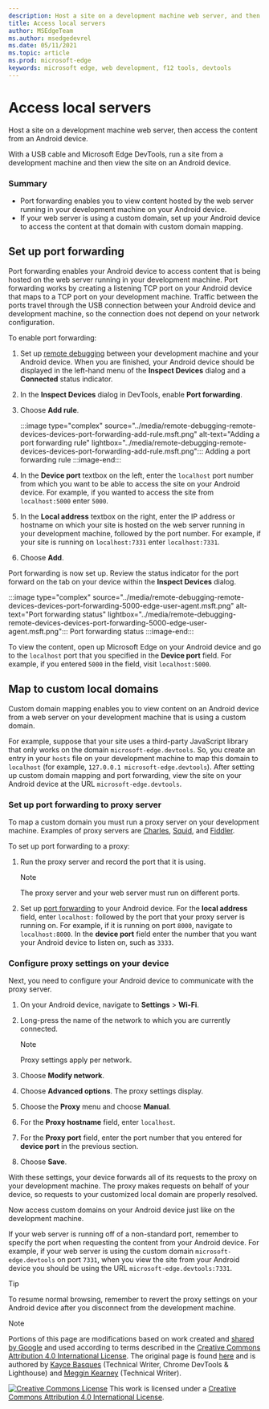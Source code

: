 ```yaml
---
description: Host a site on a development machine web server, and then access the content from an Android device.
title: Access local servers
author: MSEdgeTeam
ms.author: msedgedevrel
ms.date: 05/11/2021
ms.topic: article
ms.prod: microsoft-edge
keywords: microsoft edge, web development, f12 tools, devtools
---
```

<!-- Copyright Kayce Basques

   Licensed under the Apache License, Version 2.0 (the "License");
   you may not use this file except in compliance with the License.
   You may obtain a copy of the License at

       https://www.apache.org/licenses/LICENSE-2.0

   Unless required by applicable law or agreed to in writing, software
   distributed under the License is distributed on an "AS IS" BASIS,
   WITHOUT WARRANTIES OR CONDITIONS OF ANY KIND, either express or implied.
   See the License for the specific language governing permissions and
   limitations under the License.  -->
# Access local servers

Host a site on a development machine web server, then access the content from an Android device.

With a USB cable and Microsoft Edge DevTools, run a site from a development machine and then view the site on an Android device.

### Summary

*   Port forwarding enables you to view content hosted by the web server running in your development machine on your Android device.
*   If your web server is using a custom domain, set up your Android device to access the content at that domain with custom domain mapping.


<!-- ====================================================================== -->
## Set up port forwarding

Port forwarding enables your Android device to access content that is being hosted on the web server running in your development machine.  Port forwarding works by creating a listening TCP port on your Android device that maps to a TCP port on your development machine.  Traffic between the ports travel through the USB connection between your Android device and development machine, so the connection does not depend on your network configuration.

To enable port forwarding:

1.  Set up [remote debugging](./index.md) between your development machine and your Android device.  When you are finished, your Android device should be displayed in the left-hand menu of the **Inspect Devices** dialog and a **Connected** status indicator.
1.  In the **Inspect Devices** dialog in DevTools, enable **Port forwarding**.
1.  Choose **Add rule**.

    :::image type="complex" source="../media/remote-debugging-remote-devices-devices-port-forwarding-add-rule.msft.png" alt-text="Adding a port forwarding rule" lightbox="../media/remote-debugging-remote-devices-devices-port-forwarding-add-rule.msft.png":::
       Adding a port forwarding rule
    :::image-end:::

1.  In the **Device port** textbox on the left, enter the `localhost` port number from which you want to be able to access the site on your Android device.  For example, if you wanted to access the site from `localhost:5000` enter `5000`.
1.  In the **Local address** textbox on the right, enter the IP address or hostname on which your site is hosted on the web server running in your development machine, followed by the port number.  For example, if your site is running on `localhost:7331` enter `localhost:7331`.
1.  Choose **Add**.

Port forwarding is now set up.  Review the status indicator for the port forward on the tab on your device within the **Inspect Devices** dialog.

:::image type="complex" source="../media/remote-debugging-remote-devices-devices-port-forwarding-5000-edge-user-agent.msft.png" alt-text="Port forwarding status" lightbox="../media/remote-debugging-remote-devices-devices-port-forwarding-5000-edge-user-agent.msft.png":::
   Port forwarding status
:::image-end:::

To view the content, open up Microsoft Edge on your Android device and go to the `localhost` port that you specified in the **Device port** field.  For example, if you entered `5000` in the field, visit `localhost:5000`.


<!-- ====================================================================== -->
## Map to custom local domains

Custom domain mapping enables you to view content on an Android device from a web server on your development machine that is using a custom domain.

For example, suppose that your site uses a third-party JavaScript library that only works on the domain `microsoft-edge.devtools`.  So, you create an entry in your `hosts` file on your development machine to map this domain to `localhost` (for example, `127.0.0.1 microsoft-edge.devtools`).  After setting up custom domain mapping and port forwarding, view the site on your Android device at the URL `microsoft-edge.devtools`.

### Set up port forwarding to proxy server

To map a custom domain you must run a proxy server on your development machine.  Examples of proxy servers are [Charles](https://www.charlesproxy.com), [Squid](https://wiki.squid-cache.org), and [Fiddler](https://www.telerik.com/fiddler).

To set up port forwarding to a proxy:

1.  Run the proxy server and record the port that it is using.

    > [!NOTE]
    > The proxy server and your web server must run on different ports.

1.  Set up [port forwarding](#set-up-port-forwarding) to your Android device.  For the **local address** field, enter `localhost:` followed by the port that your proxy server is running on.  For example, if it is running on port `8000`, navigate to `localhost:8000`.  In the **device port** field enter the number that you want your Android device to listen on, such as `3333`.

### Configure proxy settings on your device

Next, you need to configure your Android device to communicate with the proxy server.

1.  On your Android device, navigate to **Settings** > **Wi-Fi**.
1.  Long-press the name of the network to which you are currently connected.

    > [!NOTE]
    > Proxy settings apply per network.

1.  Choose **Modify network**.
1.  Choose **Advanced options**.  The proxy settings display.
1.  Choose the **Proxy** menu and choose **Manual**.
1.  For the **Proxy hostname** field, enter `localhost`.
1.  For the **Proxy port** field, enter the port number that you entered for **device port** in the previous section.
1.  Choose **Save**.

With these settings, your device forwards all of its requests to the proxy on your development machine.  The proxy makes requests on behalf of your device, so requests to your customized local domain are properly resolved.

Now access custom domains on your Android device just like on the development machine.

If your web server is running off of a non-standard port, remember to specify the port when requesting the content from your Android device.  For example, if your web server is using the custom domain `microsoft-edge.devtools` on port `7331`, when you view the site from your Android device you should be using the URL `microsoft-edge.devtools:7331`.

> [!TIP]
> To resume normal browsing, remember to revert the proxy settings on your Android device after you disconnect from the development machine.


<!-- ====================================================================== -->








<!-- ====================================================================== -->
> [!NOTE]
> Portions of this page are modifications based on work created and [shared by Google](https://developers.google.com/terms/site-policies) and used according to terms described in the [Creative Commons Attribution 4.0 International License](https://creativecommons.org/licenses/by/4.0).
> The original page is found [here](https://developers.google.com/web/tools/chrome-devtools/remote-debugging/local-server) and is authored by [Kayce Basques](https://developers.google.com/web/resources/contributors#kayce-basques) (Technical Writer, Chrome DevTools \& Lighthouse) and [Meggin Kearney](https://developers.google.com/web/resources/contributors#meggin-kearney) (Technical Writer).

[![Creative Commons License](https://i.creativecommons.org/l/by/4.0/88x31.png)](https://creativecommons.org/licenses/by/4.0)
This work is licensed under a [Creative Commons Attribution 4.0 International License](https://creativecommons.org/licenses/by/4.0).
